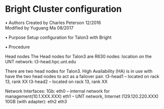 Bright Cluster configuration
============================

•    Authors
Created by                                                                                                                                                             Charles Peterson 12/2016      
Modified by                                                                                                                                                             Yuguang Ma  08/2017    

•    Purpose
Setup configuration for Talon3 with Bright

•    Procedure

Head nodes
The Head nodes for Talon3 are R630 nodes:
location on the UNT network: t3-head.hpc.unt.edu

There are two head nodes for Talon3. High Availability (HA) is in use with have the two head nodes to act as a failover pair. 
t3-head1 – located on rack 13, rank XX
t3-head2 – located on rack 13, rank XX


Network Interfaces:
1Gb:
eth0 – internal network for management(10.1.XXX.XXX)
eth1 – UNT network, Internet (129.120.220.XXX)
10GB (with adapter): 
eth2
eth3


